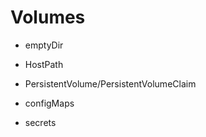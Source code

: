 # Volumes

- emptyDir

- HostPath

- PersistentVolume/PersistentVolumeClaim

- configMaps

- secrets
